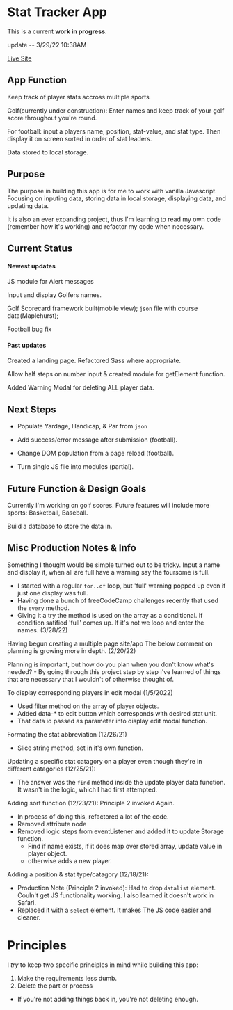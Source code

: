 # Stat Tracker App

This is a current **work in progress**.

update -- 3/29/22 10:38AM

[Live Site](https://stat-tracker-app.vercel.app/)

## App Function
Keep track of player stats accross multiple sports

Golf(currently under construction): Enter names and keep track of your golf score throughout you're round.

For football: input a players name, position, stat-value, and stat type.  Then display it on screen sorted in order of stat leaders.

Data stored to local storage.

## Purpose
The purpose in building this app is for me to work with vanilla Javascript.  Focusing on inputing data, storing data in local storage, displaying data, and updating data.

It is also an ever expanding project, thus I'm learning to read my own code (remember how it's working) and refactor my code when necessary.

## Current Status
#### Newest updates
JS module for Alert messages

Input and display Golfers names.

Golf Scorecard framework built(mobile view); `json` file with course data(Maplehurst);

Football bug fix

#### Past updates
Created a landing page. Refactored Sass where appropriate.

Allow half steps on number input & created module for getElement function.

Added Warning Modal for deleting ALL player data.

## Next Steps
- Populate Yardage, Handicap, & Par from `json`

- Add success/error message after submission (football).

- Change DOM population from a page reload (football).

- Turn single JS file into modules (partial).

## Future Function & Design Goals
Currently I'm working on golf scores.  Future features will include more sports: Basketball, Baseball.

Build a database to store the data in.

## Misc Production Notes & Info 
Something I thought would be simple turned out to be tricky.  Input a name and display it, when all are full have a warning say the foursome is full.  
  - I started with a regular `for..of` loop, but 'full' warning popped up even if just one display was full.
  - Having done a bunch of freeCodeCamp challenges recently that used the `every` method.
  - Giving it a try the method is used on the array as a conditional. If condition satified 'full' comes up. If it's not we loop and enter the names. (3/28/22)

Having begun creating a multiple page site/app The below comment on planning is growing more in depth. (2/20/22)

Planning is important, but how do you plan when you don't know what's needed?  -  By going through this project step by step I've learned of things that are necessary that I wouldn't of otherwise thought of.

To display corresponding players in edit modal (1/5/2022)
- Used filter method on the array of player objects.
- Added data-* to edit button which corresponds with desired stat unit.
- That data id passed as parameter into display edit modal function.

Formating the stat abbreviation (12/26/21)
- Slice string method, set in it's own function.

Updating a specific stat catagory on a player even though they're in different catagories (12/25/21):
  - The answer was the `find` method inside the update player data function.  It wasn't in the logic, which I had first attempted.

Adding sort function (12/23/21):
  Principle 2 invoked Again.
  - In process of doing this, refactored a lot of the code.
  - Removed attribute node
  - Removed logic steps from eventListener and added it to update Storage function.
    - Find if name exists, if it does map over stored array, update value in player object.
    - otherwise adds a new player.

Adding a position & stat type/catagory (12/18/21):
  - Production Note (Principle 2 invoked): Had to drop `datalist` element.  Couln't get JS functionality working.  I also learned it doesn't work in Safari.
  - Replaced it with a `select` element.  It makes The JS code easier and cleaner.

# Principles
I *try* to keep two specific principles in mind while building this app:

1) Make the requirements less dumb.
2) Delete the part or process
  - If you're not adding things back in, you're not deleting enough.